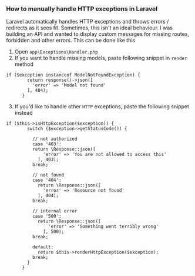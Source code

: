 ### How to manually handle HTTP exceptions in Laravel

Laravel automatically handles HTTP exceptions and throws errors / redirects as it sees fit. Sometimes, this isn't an ideal behaviour. I was building an API and wanted to display custom messages for missing routes, forbidden and other errors. This can be done like this

1. Open `app\Exceptions\Handler.php`
2. If you want to handle missing models, paste following snippet in `render` method  
```
if ($exception instanceof ModelNotFoundException) {
        return response()->json([
          'error' => 'Model not found'
        ], 404);
      }
```
3. If you'd like to handle other `HTTP` exceptions, paste the following snippet instead  
```
if ($this->isHttpException($exception)) {
        switch ($exception->getStatusCode()) {

          // not authorized
          case '403':
          return \Response::json([
              'error' => 'You are not allowed to access this'
            ], 403);
          break;

          // not found
          case '404':
            return \Response::json([
              'error' => 'Resource not found'
            ], 404);
          break;

          // internal error
          case '500':
            return \Response::json([
                'error' => 'Something went terribly wrong'
              ], 500);
          break;

          default:
            return $this->renderHttpException($exception);
          break;
        }
      }
```

